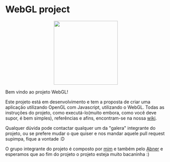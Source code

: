 # WebGL project
<p align="center">
  <img src="https://raw.githubusercontent.com/zerodois/webgl/master/webgl.png" align="center" height="200">
</p>

Bem vindo ao projeto WebGL!

Este projeto está em desenvolvimento e tem a proposta de criar uma aplicação utilizando OpenGL com Javascript, utilizando o WebGL.
Todas as instruções do projeto, como executá-lo(muito embora, como você deve supor, é bem simples), referências e afins, encontram-se na nossa [wiki](https://github.com/zerodois/webgl/wiki).

Qualquer dúvida pode contactar qualquer um da "galera" integrante do projeto, ou se prefere mudar o que quiser e nos mandar aquele pull request supimpa, fique a vontade :D

O grupo integrante do projeto é composto por [mim](https://github.com/zerodois) e também pelo [Abner](https://github.com/abner-figueiredo) e esperamos que ao fim do projeto o projeto esteja muito bacaninha :)
